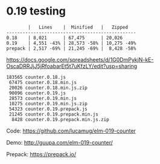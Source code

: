 # 0.19 testing

```
        |   Lines    |  Minified   |   Zipped
------------------------------------------------
0.18    | 8,021      | 67,475      | 20,026
0.19    | 4,551 -43% | 28,573 -58% | 10,275 -49%
prepack | 2,517 -69% | 21,245 -69% |  8,428 -58%
```
https://docs.google.com/spreadsheets/d/1G0DmPykjN-kE-OscaDRRJjJ5jRfoabarEt5t7uKfzLY/edit?usp=sharing

```
183565 counter.0.18.js
 67475 counter.0.18.min.js
 20026 counter.0.18.min.js.zip
 90096 counter.0.19.js
 28573 counter.0.19.min.js
 10275 counter.0.19.min.js.zip
 54323 counter.0.19.prepack.js
 21245 counter.0.19.prepack.min.js
  8428 counter.0.19.prepack.min.js.zip
```

Code: https://github.com/lucamug/elm-019-counter

Demo: http://guupa.com/elm-019-counter/

Prepack: https://prepack.io/
